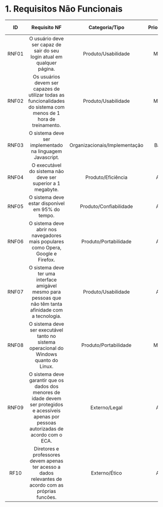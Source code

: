 # 1. Requisitos Não Funcionais

| ID   |                                 Requisito NF                              | Categoria/Tipo | Prioridade | Requisitos Relacionados |
| :--: | :-----------------------------------------------------------------------: |:-------------: | :--------: | :-----------------: |
| RNF01 |  O usuário deve ser capaz de sair do seu login atual em qualquer página. | Produto/Usabilidade               |Média       |           -      |
| RNF02 |  Os usuários devem ser capazes de utilizar todas as funcionalidades do sistema com menos de 1 hora de treinamento.     |  Produto/Usabilidade     |Média        |     -             |
| RNF03 |  O sistema deve ser implementado na linguagem Javascript.              |  Organizacionais/Implementação       |Baixa       |     -               |
| RNF04 |  O executável do sistema não deve ser superior a 1 megabyte.             |  Produto/Eficiência       |Alta       |     -               |
| RNF05 |  O sistema deve estar disponível em 95% do tempo.             |  Produto/Confiabilidade       |Alta       |     -               |
| RNF06 |  O sistema deve abrir nos navegadores mais populares como Opera, Google e Firefox.             |  Produto/Portabilidade       |Alta       |     -               |
| RNF07 |  O sistema deve ter uma interface amigável mesmo para pessoas que não têm tanta afinidade com a tecnologia.             |  Produto/Usabilidade      |Alta       |    RNF02            |
| RNF08 |  O sistema deve ser executável tanto no sistema operacional do Windows quanto do Linux.             |  Produto/Portabilidade      |Média       |     -               |
| RNF09 |  O sistema deve garantir que os dados dos menores de idade devem ser protegidos e acessíveis apenas por pessoas autorizadas de acordo com o ECA.             |  Externo/Legal     |Alta      |    RNF10               |
| RF10 |  Diretores e professores devem apenas ter acesso a dados relevantes de acordo com as próprias funcões.             |  Externo/Ético     |Alta      |     RNF09          |

<div style="text-align: center">

